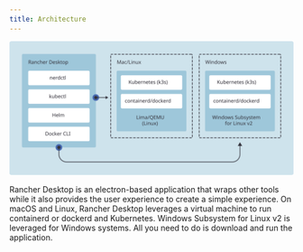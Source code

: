 ```yaml
---
title: Architecture
---
```


<head>
  <link rel="canonical" href="https://docs.rancherdesktop.io/references/architecture"/>
</head>

![Rancher Desktop Architecture](../img/how-it-works-rancher-desktop.svg)

Rancher Desktop is an electron-based application that wraps other tools while it also provides the user experience to create a simple experience. On macOS and Linux, Rancher Desktop leverages a virtual machine to run containerd or dockerd and Kubernetes. Windows Subsystem for Linux v2 is leveraged for Windows systems. All you need to do is download and run the application.